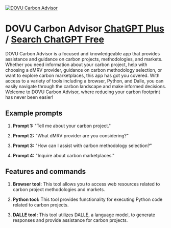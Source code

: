 
[![DOVU Carbon Advisor](null)](https://chat.openai.com/g/g-C4MPOflIs-dovu-carbon-advisor)

# DOVU Carbon Advisor [ChatGPT Plus](https://chat.openai.com/g/g-C4MPOflIs-dovu-carbon-advisor) / [Search ChatGPT Free](https://gptcall.net/index.html#/?search=DOVU%20Carbon%20Advisor)

DOVU Carbon Advisor is a focused and knowledgeable app that provides assistance and guidance on carbon projects, methodologies, and markets. Whether you need information about your carbon project, help with choosing a dMRV provider, guidance on carbon methodology selection, or want to explore carbon marketplaces, this app has got you covered. With access to a variety of tools including a browser, Python, and Dalle, you can easily navigate through the carbon landscape and make informed decisions. Welcome to DOVU Carbon Advisor, where reducing your carbon footprint has never been easier!

## Example prompts

1. **Prompt 1:** "Tell me about your carbon project."

2. **Prompt 2:** "What dMRV provider are you considering?"

3. **Prompt 3:** "How can I assist with carbon methodology selection?"

4. **Prompt 4:** "Inquire about carbon marketplaces."

## Features and commands

1. **Browser tool:** This tool allows you to access web resources related to carbon project methodologies and markets.

2. **Python tool:** This tool provides functionality for executing Python code related to carbon projects.

3. **DALLE tool:** This tool utilizes DALLE, a language model, to generate responses and provide assistance for carbon projects.


